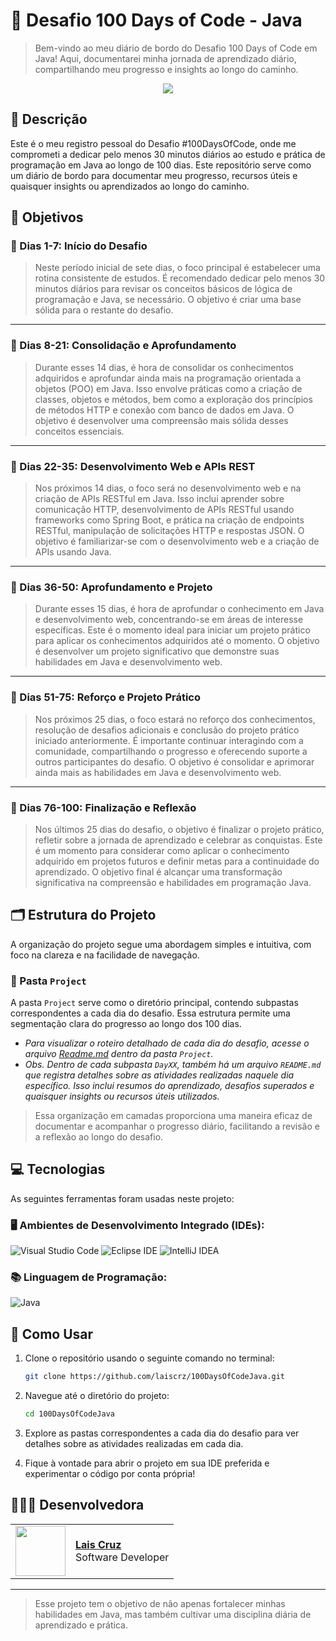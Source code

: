 # 📌 Desafio 100 Days of Code - Java


> Bem-vindo ao meu diário de bordo do Desafio 100 Days of Code em Java! Aqui, documentarei minha jornada de aprendizado diário, compartilhando meu progresso e insights ao longo do caminho.

<p align="center"><img src="http://img.shields.io/static/v1?label=STATUS&message=EM%20DESENVOLVIMENTO&color=GREEN&style=for-the-badge"/></p>

## 📄 Descrição
Este é o meu registro pessoal do Desafio #100DaysOfCode, onde me comprometi a dedicar pelo menos 30 minutos diários ao estudo e prática de programação em Java ao longo de 100 dias. Este repositório serve como um diário de bordo para documentar meu progresso, recursos úteis e quaisquer insights ou aprendizados ao longo do caminho.

## 🎯 Objetivos
### 🚩 Dias 1-7: Início do Desafio
> Neste período inicial de sete dias, o foco principal é estabelecer uma rotina consistente de estudos. É recomendado dedicar pelo menos 30 minutos diários para revisar os conceitos básicos de lógica de programação e Java, se necessário. O objetivo é criar uma base sólida para o restante do desafio.

--------------------------------------------------------------------------------------------------

### 🚩 Dias 8-21: Consolidação e Aprofundamento
> Durante esses 14 dias, é hora de consolidar os conhecimentos adquiridos e aprofundar ainda mais na programação orientada a objetos (POO) em Java. Isso envolve práticas como a criação de classes, objetos e métodos, bem como a exploração dos princípios de métodos HTTP e conexão com banco de dados em Java. O objetivo é desenvolver uma compreensão mais sólida desses conceitos essenciais.

--------------------------------------------------------------------------------------------------

### 🚩 Dias 22-35: Desenvolvimento Web e APIs REST
> Nos próximos 14 dias, o foco será no desenvolvimento web e na criação de APIs RESTful em Java. Isso inclui aprender sobre comunicação HTTP, desenvolvimento de APIs RESTful usando frameworks como Spring Boot, e prática na criação de endpoints RESTful, manipulação de solicitações HTTP e respostas JSON. O objetivo é familiarizar-se com o desenvolvimento web e a criação de APIs usando Java.

--------------------------------------------------------------------------------------------------

### 🚩 Dias 36-50: Aprofundamento e Projeto
> Durante esses 15 dias, é hora de aprofundar o conhecimento em Java e desenvolvimento web, concentrando-se em áreas de interesse específicas. Este é o momento ideal para iniciar um projeto prático para aplicar os conhecimentos adquiridos até o momento. O objetivo é desenvolver um projeto significativo que demonstre suas habilidades em Java e desenvolvimento web.

--------------------------------------------------------------------------------------------------

### 🚩 Dias 51-75: Reforço e Projeto Prático
> Nos próximos 25 dias, o foco estará no reforço dos conhecimentos, resolução de desafios adicionais e conclusão do projeto prático iniciado anteriormente. É importante continuar interagindo com a comunidade, compartilhando o progresso e oferecendo suporte a outros participantes do desafio. O objetivo é consolidar e aprimorar ainda mais as habilidades em Java e desenvolvimento web.

--------------------------------------------------------------------------------------------------

### 🚩 Dias 76-100: Finalização e Reflexão
> Nos últimos 25 dias do desafio, o objetivo é finalizar o projeto prático, refletir sobre a jornada de aprendizado e celebrar as conquistas. Este é um momento para considerar como aplicar o conhecimento adquirido em projetos futuros e definir metas para a continuidade do aprendizado. O objetivo final é alcançar uma transformação significativa na compreensão e habilidades em programação Java.

## 🗂️ Estrutura do Projeto
A organização do projeto segue uma abordagem simples e intuitiva, com foco na clareza e na facilidade de navegação. 

### 📂 Pasta `Project`
A pasta `Project` serve como o diretório principal, contendo subpastas correspondentes a cada dia do desafio. Essa estrutura permite uma segmentação clara do progresso ao longo dos 100 dias.

- *Para visualizar o roteiro detalhado de cada dia do desafio, acesse o arquivo [Readme.md](./Project/README.md) dentro da pasta `Project`.*
- *Obs. Dentro de cada subpasta `DayXX`, também há um arquivo `README.md` que registra detalhes sobre as atividades realizadas naquele dia específico. Isso inclui resumos do aprendizado, desafios superados e quaisquer insights ou recursos úteis utilizados.*

> Essa organização em camadas proporciona uma maneira eficaz de documentar e acompanhar o progresso diário, facilitando a revisão e a reflexão ao longo do desafio.

## 💻 Tecnologias

As seguintes ferramentas foram usadas neste projeto:

### 🖥️ Ambientes de Desenvolvimento Integrado (IDEs):
![Visual Studio Code](https://img.shields.io/badge/Visual%20Studio%20Code-0078d7.svg?style=for-the-badge&logo=visual-studio-code&logoColor=white)
![Eclipse IDE](https://img.shields.io/badge/Eclipse%20IDE-2C2255.svg?style=for-the-badge&logo=eclipse&logoColor=white)
![IntelliJ IDEA](https://img.shields.io/badge/IntelliJ%20IDEA-0A0A2A.svg?style=for-the-badge&logo=intellij-idea&logoColor=white)


### 📚 Linguagem de Programação:
![Java](https://img.shields.io/badge/Java-007396.svg?style=for-the-badge&logo=openjdk&logoColor=white)

## 🚀 Como Usar

1. Clone o repositório usando o seguinte comando no terminal:
   
    ```bash
    git clone https://github.com/laiscrz/100DaysOfCodeJava.git
    ```
2. Navegue até o diretório do projeto:
   
    ```bash
    cd 100DaysOfCodeJava
    ```
3. Explore as pastas correspondentes a cada dia do desafio para ver detalhes sobre as atividades realizadas em cada dia.
4. Fique à vontade para abrir o projeto em sua IDE preferida e experimentar o código por conta própria!

## 👩🏻‍💻 Desenvolvedora
<table>
  <tr>
    <td>
      <img width="80px" align="center" src="https://avatars.githubusercontent.com/laiscrz"/>
    </td>
    <td align="left">
      <a href="https://github.com/laiscrz">
        <span><b>Lais Cruz</b></span>
      </a>
      <br>
      <span>Software Developer</span>
    </td>
  </tr>
</table>

--------------------------------------------------------------------------------

> Esse projeto tem o objetivo de não apenas fortalecer minhas habilidades em Java, mas também cultivar uma disciplina diária de aprendizado e prática.
